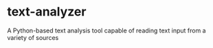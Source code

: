 # text-analyzer
A Python-based text analysis tool capable of reading text input from a variety of sources
